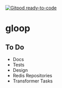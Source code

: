 [![Gitpod ready-to-code](https://img.shields.io/badge/Gitpod-ready--to--code-blue?logo=gitpod)](https://gitpod.io/#https://github.com/pitzer42/gloop)

# gloop

## To Do

- Docs
- Tests
- Design
- Redis Repositories
- Transformer Tasks


